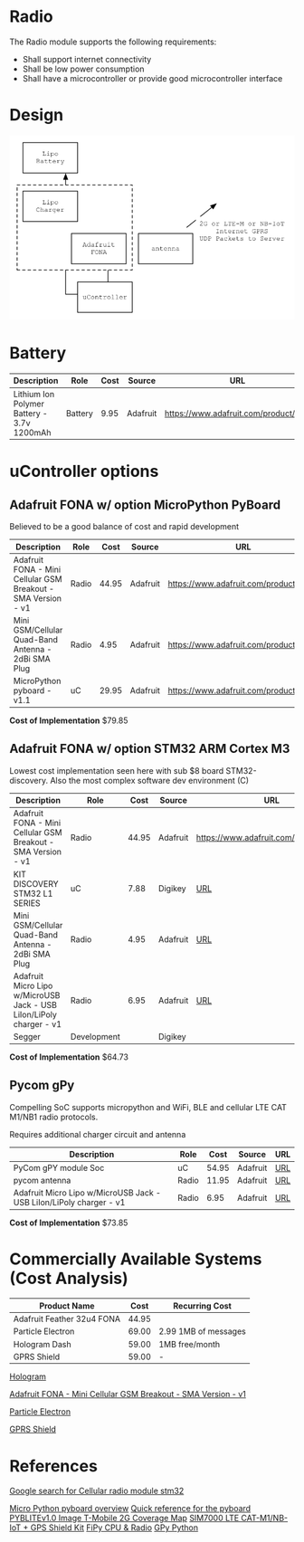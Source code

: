 # Radio

The Radio module supports the following requirements:

- Shall support internet connectivity
- Shall be low power consumption
- Shall have a microcontroller or provide good microcontroller interface

# Design

![System Design](images/radio-module.png "Image of radio module block level design")

# Battery

| Description | Role | Cost | Source | URL |
| ----------- | ---- | ---- | ------ | --- |
|Lithium Ion Polymer Battery - 3.7v 1200mAh |Battery|9.95|Adafruit|https://www.adafruit.com/product/258|

# uController options

## Adafruit FONA w/ option MicroPython PyBoard

Believed to be a good balance of cost and rapid development

| Description | Role | Cost | Source | URL |
| ----------- | ---- | ---- | ------ | --- |
|Adafruit FONA - Mini Cellular GSM Breakout - SMA Version - v1|Radio|44.95|Adafruit|https://www.adafruit.com/product/1963|
|Mini GSM/Cellular Quad-Band Antenna - 2dBi SMA Plug|Radio|4.95|Adafruit|https://www.adafruit.com/product/1859|
|MicroPython pyboard - v1.1|uC|29.95|Adafruit|https://www.adafruit.com/product/3497|

**Cost of Implementation** $79.85

## Adafruit FONA w/ option STM32 ARM Cortex M3 

Lowest cost implementation seen here with sub $8 board STM32-discovery.  Also the most complex software dev environment (C)

| Description | Role | Cost | Source | URL |
| ----------- | ---- | ---- | ------ | --- |
|Adafruit FONA - Mini Cellular GSM Breakout - SMA Version - v1|Radio|44.95|Adafruit|https://www.adafruit.com/product/1963|
|KIT DISCOVERY STM32 L1 SERIES|uC|7.88|Digikey| [URL](https://www.digikey.com/product-detail/en/stmicroelectronics/STM32L100C-DISCO/497-13930-ND/4357642) |
|Mini GSM/Cellular Quad-Band Antenna - 2dBi SMA Plug|Radio|4.95|Adafruit| [URL](https://www.adafruit.com/product/1859) |
|Adafruit Micro Lipo w/MicroUSB Jack - USB LiIon/LiPoly charger - v1|Radio|6.95|Adafruit| [URL](https://www.adafruit.com/product/1904) |
|Segger|Development||Digikey|||

**Cost of Implementation** $64.73

## Pycom gPy

Compelling SoC supports micropython and WiFi, BLE and cellular LTE CAT M1/NB1 radio protocols.

Requires additional charger circuit and antenna

| Description | Role | Cost | Source | URL |
| ----------- | ---- | ---- | ------ | --- |
|PyCom gPY module Soc  | uC    | 54.95 | Adafruit | [URL](https://www.adafruit.com/product/3612?gclid=EAIaIQobChMIj5WGopu22wIVgblkCh0dJw_5EAQYAiABEgJ1DfD_BwE) |
|pycom antenna         | Radio | 11.95 | Adafruit | [URL](https://www.adafruit.com/product/3623) | 
|Adafruit Micro Lipo w/MicroUSB Jack - USB LiIon/LiPoly charger - v1 | Radio | 6.95 | Adafruit | [URL](https://www.adafruit.com/product/1904) |

**Cost of Implementation** $73.85


# Commercially Available Systems (Cost Analysis)

| Product Name                | Cost  | Recurring Cost |
|-----------------------------|-------|----------------|
| Adafruit Feather 32u4 FONA  | 44.95 | 		|
| Particle Electron           | 69.00 | 2.99 1MB of messages |
| Hologram Dash               | 59.00 | 1MB free/month |
| GPRS Shield                 | 59.00 |  -  |

[Hologram](https://hologram.io)

[Adafruit FONA - Mini Cellular GSM Breakout - SMA Version - v1](https://www.adafruit.com/product/1963)

[Particle Electron](https://www.particle.io)

[GPRS Shield](https://www.seeedstudio.com/GPRS-Shield-V2.0-p-1379.html)

References
==========

[Google search for Cellular radio module stm32](https://www.google.com/search?client=safari&rls=en&q=cellular+radio+module+stm32&ie=UTF-8&oe=UTF-8)

[Micro Python pyboard overview](https://www.youtube.com/watch?v=WI-nTf5iM84)
[Quick reference for the pyboard ]( http://docs.micropython.org/en/latest/pyboard/pyboard/quickref.html )
[PYBLITEv1.0 Image ](http://micropython.org/resources/pyblitev10-pinout.jpg )
[T-Mobile 2G Coverage Map](https://orion.freeus.com/coverage-map.aspx )
[SIM7000 LTE CAT-M1/NB-IoT + GPS Shield Kit](https://www.botletics.com/products/sim7000-shield)
[FiPy CPU & Radio](https://pycom.io/product/fipy/)
[GPy Python](https://pycom.io/product/gpy/|https://docs.pycom.io/chapter/datasheets/downloads/gpy-specsheet.pdf)

